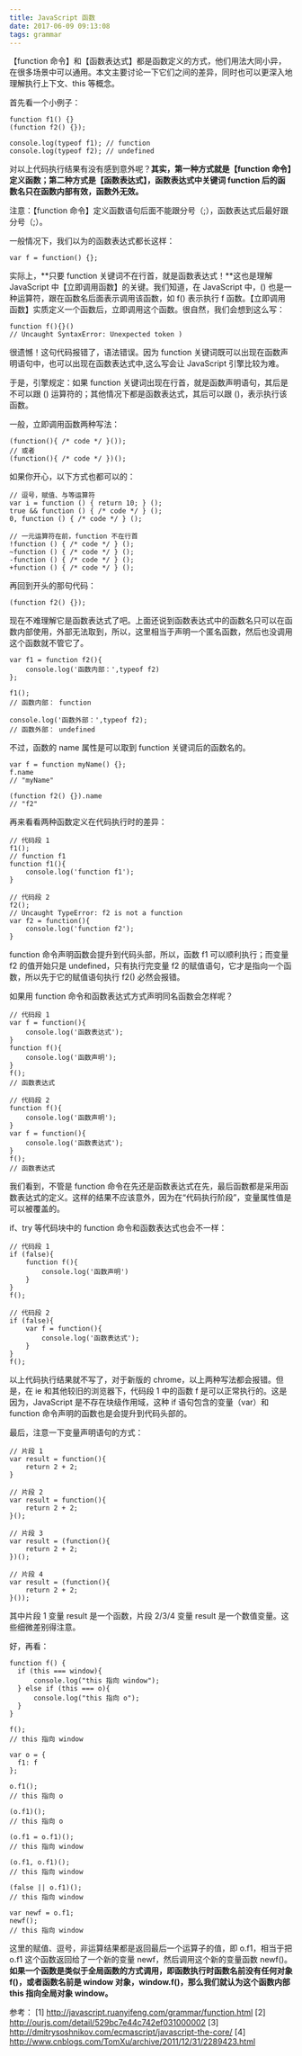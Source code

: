 ```yaml
---
title: JavaScript 函数
date: 2017-06-09 09:13:08
tags: grammar
---
```


【function 命令】和【函数表达式】都是函数定义的方式，他们用法大同小异，在很多场景中可以通用。本文主要讨论一下它们之间的差异，同时也可以更深入地理解执行上下文、this 等概念。

<!-- more -->

首先看一个小例子：

```
function f1() {}
(function f2() {});

console.log(typeof f1); // function
console.log(typeof f2); // undefined
```

对以上代码执行结果有没有感到意外呢？**其实，第一种方式就是【function 命令】定义函数；第二种方式是【函数表达式】，函数表达式中关键词 function 后的函数名只在函数内部有效，函数外无效。**

注意：【function 命令】定义函数语句后面不能跟分号（;），函数表达式后最好跟分号（;）。

一般情况下，我们以为的函数表达式都长这样：

```
var f = function() {};
```

实际上，**只要 function 关键词不在行首，就是函数表达式！**这也是理解 JavaScript 中【立即调用函数】的关键。我们知道，在 JavaScript 中，() 也是一种运算符，跟在函数名后面表示调用该函数，如 f() 表示执行 f 函数。【立即调用函数】实质定义一个函数后，立即调用这个函数。很自然，我们会想到这么写：

```
function f(){}()
// Uncaught SyntaxError: Unexpected token )
```

很遗憾！这句代码报错了，语法错误。因为 function 关键词既可以出现在函数声明语句中，也可以出现在函数表达式中,这么写会让 JavaScript 引擎比较为难。

于是，引擎规定：如果 function 关键词出现在行首，就是函数声明语句，其后是不可以跟 () 运算符的；其他情况下都是函数表达式，其后可以跟 ()，表示执行该函数。

一般，立即调用函数两种写法：

```
(function(){ /* code */ }());
// 或者
(function(){ /* code */ })();
```

如果你开心，以下方式也都可以的：

```
// 逗号，赋值、与等运算符
var i = function () { return 10; } ();
true && function () { /* code */ } ();
0, function () { /* code */ } ();

// 一元运算符在前，function 不在行首
!function () { /* code */ } ();
~function () { /* code */ } ();
-function () { /* code */ } ();
+function () { /* code */ } ();
```

再回到开头的那句代码：

```
(function f2() {});
```

现在不难理解它是函数表达式了吧。上面还说到函数表达式中的函数名只可以在函数内部使用，外部无法取到，所以，这里相当于声明一个匿名函数，然后也没调用这个函数就不管它了。

```
var f1 = function f2(){
    console.log('函数内部：',typeof f2)
};

f1();
// 函数内部： function

console.log('函数外部：',typeof f2);
// 函数外部： undefined
```

不过，函数的 name 属性是可以取到 function 关键词后的函数名的。

```
var f = function myName() {};
f.name 
// "myName"

(function f2() {}).name
// "f2"
```

再来看看两种函数定义在代码执行时的差异：

```
// 代码段 1
f1();
// function f1
function f1(){
    console.log('function f1');
}

// 代码段 2
f2();
// Uncaught TypeError: f2 is not a function
var f2 = function(){
    console.log('function f2');
}
```

function 命令声明函数会提升到代码头部，所以，函数 f1 可以顺利执行；而变量 f2 的值开始只是 undefined，只有执行完变量 f2 的赋值语句，它才是指向一个函数，所以先于它的赋值语句执行 f2() 必然会报错。

如果用 function 命令和函数表达式方式声明同名函数会怎样呢？

```
// 代码段 1
var f = function(){
    console.log('函数表达式');
}
function f(){
    console.log('函数声明');
}
f();
// 函数表达式

// 代码段 2
function f(){
    console.log('函数声明');
}
var f = function(){
    console.log('函数表达式');
}
f();
// 函数表达式
```

我们看到，不管是 function 命令在先还是函数表达式在先，最后函数都是采用函数表达式的定义。这样的结果不应该意外，因为在“代码执行阶段”，变量属性值是可以被覆盖的。

if、try 等代码块中的 function 命令和函数表达式也会不一样：

```
// 代码段 1
if (false){
    function f(){
        console.log('函数声明')
    }
}
f(); 

// 代码段 2
if (false){
    var f = function(){
        console.log('函数表达式');
    }
}
f();
```

以上代码执行结果就不写了，对于新版的 chrome，以上两种写法都会报错。但是，在 ie 和其他较旧的浏览器下，代码段 1 中的函数 f 是可以正常执行的。这是因为，JavaScript 是不存在块级作用域，这种 if 语句包含的变量（var）和 function 命令声明的函数也是会提升到代码头部的。

最后，注意一下变量声明语句的方式：

```
// 片段 1
var result = function(){
    return 2 + 2;
}

// 片段 2
var result = function(){
    return 2 + 2;
}();

// 片段 3
var result = (function(){
    return 2 + 2;
})();

// 片段 4
var result = (function(){
    return 2 + 2;
}());
```

其中片段 1 变量 result 是一个函数，片段 2/3/4 变量 result 是一个数值变量。这些细微差别得注意。

好，再看：

```
function f() {
  if (this === window){
      console.log("this 指向 window");
  } else if (this === o){
      console.log("this 指向 o");
  }
}

f(); 
// this 指向 window

var o = {
  f1: f
};

o.f1(); 
// this 指向 o

(o.f1)(); 
// this 指向 o

(o.f1 = o.f1)(); 
// this 指向 window

(o.f1, o.f1)(); 
// this 指向 window

(false || o.f1)(); 
// this 指向 window

var newf = o.f1;
newf(); 
// this 指向 window
```

这里的赋值、逗号，非运算结果都是返回最后一个运算子的值，即 o.f1，相当于把 o.f1 这个函数返回给了一个新的变量 newf，然后调用这个新的变量函数 newf()。**如果一个函数是类似于全局函数的方式调用，即函数执行时函数名前没有任何对象 f()，或者函数名前是 window 对象，window.f()，那么我们就认为这个函数内部 this 指向全局对象 window。**

参考：
[1] http://javascript.ruanyifeng.com/grammar/function.html
[2] http://ourjs.com/detail/529bc7e44c742ef031000002
[3] http://dmitrysoshnikov.com/ecmascript/javascript-the-core/
[4] http://www.cnblogs.com/TomXu/archive/2011/12/31/2289423.html